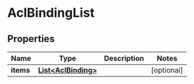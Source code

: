 

# AclBindingList


## Properties

Name | Type | Description | Notes
------------ | ------------- | ------------- | -------------
**items** | [**List&lt;AclBinding&gt;**](AclBinding.md) |  |  [optional]



